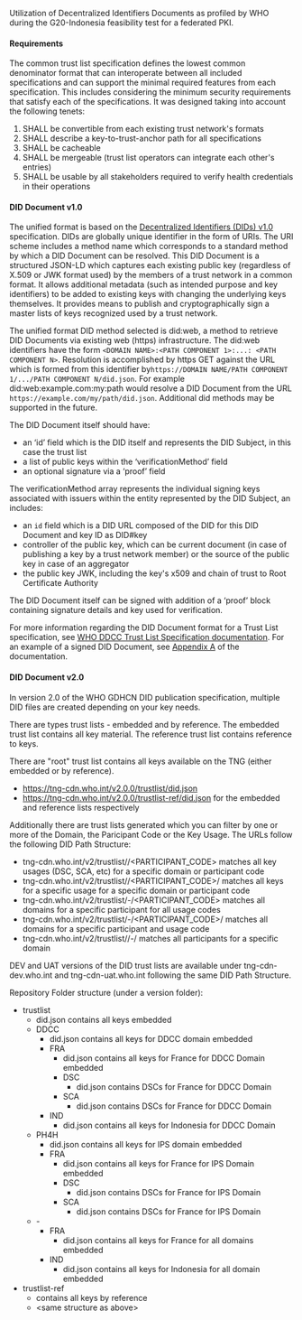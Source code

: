 
Utilization of Decentralized Identifiers Documents as profiled by WHO during the G20-Indonesia feasibility test for a federated PKI.

#### Requirements
The common trust list specification defines the lowest common denominator format that can interoperate between all included specifications and can support the minimal required features from each specification. This includes considering the minimum security requirements that satisfy each of the specifications. It was designed taking into account the following tenets:
1. SHALL be convertible from each existing trust network's formats
2. SHALL describe a key-to-trust-anchor path for all specifications
3. SHALL be cacheable
4. SHALL be mergeable (trust list operators can integrate each other's entries)
5. SHALL be usable by all stakeholders required to verify health credentials in their operations

#### DID Document v1.0
The unified format is based on the [Decentralized Identifiers (DIDs) v1.0](https://www.w3.org/TR/did-core/) specification. DIDs are globally unique identifier in the form of URIs. The URI scheme includes a method name which corresponds to a standard method by which a DID Document can be resolved. This DID Document is a structured JSON-LD which captures each existing public key (regardless of X.509 or JWK format used) by the members of a trust network in a common format. It allows additional metadata (such as intended purpose and key identifiers) to be added to existing keys with changing the underlying keys themselves​. It provides means to publish and cryptographically sign a master lists of keys recognized used by a trust network.

The unified format DID method selected is did:web, a method to retrieve DID Documents via existing web (https) infrastructure​. ​The did:web identifiers have the form `<DOMAIN NAME>:<PATH COMPONENT 1>:...: <PATH COMPONENT N>`​. Resolution is accomplished by https GET against the URL which is formed from this identifier by​ `https://​DOMAIN NAME/PATH COMPONENT 1/.../PATH COMPONENT N/did.json`. For example did:web:example.com:my:path would resolve a DID Document from the URL `https://example.com/my/path/did.json`​. Additional did methods may be supported in the future.

The DID Document itself should have:​
* an ‘id’ field which is the DID itself and represents the DID Subject, in this case the trust list
* a list of public keys within the ‘verificationMethod’ field​
* an optional signature via a ‘proof’ field​

The verificationMethod array represents the individual signing keys associated with issuers within the entity represented by the DID Subject, an includes:
* an `id` field which is a DID URL composed of the DID for this DID Document and key ID as ​DID#key
* controller of the public key, which can be current document (in case of publishing a key by a trust network member) or the source of the public key in case of an aggregator 
* the public key JWK, including the key's x509 and chain of trust to Root Certificate Authority​

The DID Document itself can be signed with addition of a ‘proof’ block containing signature details and key used for verification.

For more information regarding the DID Document format for a Trust List specification, see [WHO DDCC Trust List Specification documentation](https://github.com/WorldHealthOrganization/ddcc-trust/blob/main/TrustListSpecification.md#leading-contender-did-document). For an example of a signed DID Document, see [Appendix A](https://github.com/WorldHealthOrganization/ddcc-trust/blob/main/TrustListSpecification.md#appendix-a-signed-did-document-for-x509-enabled-trust-lists-of-leaf-keys) of the documentation.

#### DID Document v2.0
In version 2.0 of the WHO GDHCN DID publication specification, multiple DID files are created depending on your key needs. 


There are types  trust lists - embedded and by reference.  The embedded trust list contains all key material.  The reference trust list contains reference to keys.   

There are "root" trust list contains all keys available on the TNG (either embedded or by reference).
* https://tng-cdn.who.int/v2.0.0/trustlist/did.json
* https://tng-cdn.who.int/v2.0.0/trustlist-ref/did.json
for the embedded and reference lists respectively 

Additionally there are trust lists generated which you can filter by one or more of the Domain, the Paricipant Code or the Key Usage.   The URLs follow the following DID Path Structure:
* tng-cdn.who.int/v2/trustlist/<DOMAIN>/<PARTICIPANT_CODE> matches all key usages (DSC, SCA, etc) for a specific domain or participant code
* tng-cdn.who.int/v2/trustlist/<DOMAIN>/<PARTICIPANT_CODE>/<USAGE> matches all keys for a specific usage for a specific domain or participant code
* tng-cdn.who.int/v2/trustlist/-/<PARTICIPANT_CODE> matches all domains for a specific participant for all usage codes
* tng-cdn.who.int/v2/trustlist/-/<PARTICIPANT_CODE>/<USAGE> matches all domains for a specific participant and usage code
* tng-cdn.who.int/v2/trustlist/<DOMAIN>/-/<USAGE> matches all participants for a specific domain

DEV and UAT versions of the DID trust lists are available under tng-cdn-dev.who.int and tng-cdn-uat.who.int following the same DID Path Structure.


Repository Folder structure (under a version folder):

* trustlist  
  * did.json contains all keys embedded  
  * DDCC  
    * did.json contains all keys for DDCC domain embedded  
    * FRA  
      * did.json contains all keys for France for DDCC Domain embedded  
      * DSC  
        * did.json contains DSCs for France for DDCC Domain  
      * SCA  
        * did.json contains DSCs for France for DDCC Domain  
    * IND  
      * did.json contains all keys for Indonesia for DDCC Domain  
  * PH4H   
    * did.json contains all keys for IPS domain embedded  
    * FRA   
      * did.json contains all keys for France for IPS Domain embedded  
      * DSC  
        * did.json contains DSCs for France for IPS Domain  
      * SCA  
        * did.json contains DSCs for France for IPS Domain  
  * \-  
    * FRA  
      * did.json contains all keys for France for all domains embedded  
    * IND  
      * did.json contains all keys for Indonesia for all domain embedded
* trustlist-ref  
  * contains all keys by reference  
  * \<same structure as above\>

